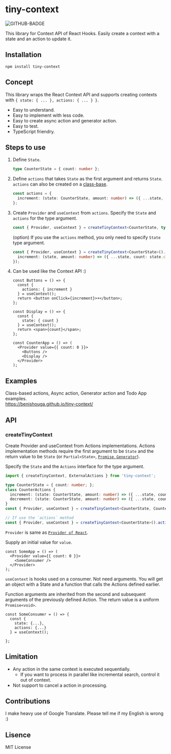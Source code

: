 # tiny-context

![GITHUB-BADGE](https://github.com/benishouga/tiny-context/workflows/Node.js%20CI/badge.svg)

This library for Context API of React Hooks. Easily create a context with a state and an action to update it.

## Installation

```
npm install tiny-context
```

## Concept

This library wraps the React Context API and supports creating contexts with `{ state: { ... }, actions: { ... } }`.

- Easy to understand.
- Easy to implement with less code.
- Easy to create async action and generator action.
- Easy to test.
- TypeScript friendry.

## Steps to use

1. Define `State`.
   ```ts
   type CounterState = { count: number };
   ```
2. Define `actions` that takes `State` as the first argument and returns `State`. `actions` can also be created on a [class-base](https://benishouga.github.io/tiny-context/).
   ```ts
   const actions = {
     increment: (state: CounterState, amount: number) => ({ ...state, count: state.count + amount })
   };
   ```
3. Create `Provider` and `useContext` from `actions`. Specify the `State` and `actions` for the type argument.
   ```ts
   const { Provider, useContext } = createTinyContext<CounterState, typeof actions>(actions);
   ```
   (option) If you use the `actions` method, you only need to specify `State` type argument.
   ```ts
   const { Provider, useContext } = createTinyContext<CounterState>().actions({
     increment: (state, amount: number) => ({ ...state, count: state.count + amount })
   });
   ```
4. Can be used like the Context API :)

   ```tsx
   const Buttons = () => {
     const {
       actions: { increment }
     } = useContext();
     return <button onClick={increment}>+</button>;
   };

   const Display = () => {
     const {
       state: { count }
     } = useContext();
     return <span>{count}</span>;
   };

   const CounterApp = () => (
     <Provider value={{ count: 0 }}>
       <Buttons />
       <Display />
     </Provider>
   );
   ```

## Examples

Class-based actions, Async action, Generator action and Todo App examples.<br>
https://benishouga.github.io/tiny-context/

## API

### createTinyContext

Create Provider and useContext from Actions implementations. Actions implementation methods require the first argument to be `State` and the return value to be `State` (or `Partial<State>`, [`Promise`, `Generator`](https://benishouga.github.io/tiny-context/)).

Specify the `State` and the `Actions` interface for the type argument.

```ts
import { createTinyContext, ExternalActions } from 'tiny-context';

type CounterState = { count: number; };
class CounterActions {
  increment: (state: CounterState, amount: number) => ({ ...state, count: state.count + amount })
  decrement: (state: CounterState, amount: number) => ({ ...state, count: state.count - amount })
}
const { Provider, useContext } = createTinyContext<CounterState, CounterActions>(new CounterActions());

// If use the `actions` method
const { Provider, useContext } = createTinyContext<CounterState>().actions(new CounterActions());
```

`Provider` is same as [`Provider of React`](https://reactjs.org/docs/context.html#contextprovider).

Supply an initial value for `value`.

```tsx
const SomeApp = () => (
  <Provider value={{ count: 0 }}>
    <SomeConsumer />
  </Provider>
);
```

`useContext` is hooks used on a consumer. Not need arguments. You will get an object with a State and a function that calls the Actions defined earlier.

Function arguments are inherited from the second and subsequent arguments of the previously defined Action. The return value is a uniform `Promise<void>`.

```tsx
const SomeConsumer = () => {
  const {
    state: {...},
    actions: {...}
  } = useContext();

};
```

## Limitation

- Any action in the same context is executed sequentially.
  - If you want to process in parallel like incremental search, control it out of context.
- Not support to cancel a action in processing.

## Contributions

I make heavy use of Google Translate. Please tell me if my English is wrong :)

## Lisence

MIT License
